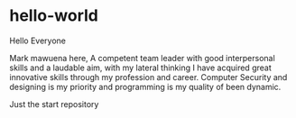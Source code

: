 # hello-world

Hello Everyone

Mark mawuena here, A competent team leader with good interpersonal skills and a laudable aim, with my lateral thinking I have acquired great innovative skills through my profession and career. Computer Security and designing is my priority and programming is my quality of been dynamic.

Just the start repository
